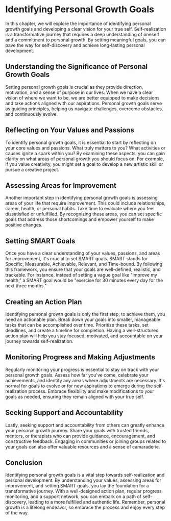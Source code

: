 Identifying Personal Growth Goals
==========================================

In this chapter, we will explore the importance of identifying personal growth goals and developing a clear vision for your true self. Self-realization is a transformative journey that requires a deep understanding of oneself and a commitment to personal growth. By setting meaningful goals, you can pave the way for self-discovery and achieve long-lasting personal development.

**Understanding the Significance of Personal Growth Goals**
-----------------------------------------------------------

Setting personal growth goals is crucial as they provide direction, motivation, and a sense of purpose in our lives. When we have a clear vision of where we want to be, we are better equipped to make decisions and take actions aligned with our aspirations. Personal growth goals serve as guiding principles, helping us navigate challenges, overcome obstacles, and continuously evolve.

**Reflecting on Your Values and Passions**
------------------------------------------

To identify personal growth goals, it is essential to start by reflecting on your core values and passions. What truly matters to you? What activities or causes ignite a spark within you? By examining these aspects, you can gain clarity on what areas of personal growth you should focus on. For example, if you value creativity, you might set a goal to develop a new artistic skill or pursue a creative project.

**Assessing Areas for Improvement**
-----------------------------------

Another important step in identifying personal growth goals is assessing areas of your life that require improvement. This could include relationships, career, health, or personal habits. Take time to evaluate where you feel dissatisfied or unfulfilled. By recognizing these areas, you can set specific goals that address those shortcomings and empower yourself to make positive changes.

**Setting SMART Goals**
-----------------------

Once you have a clear understanding of your values, passions, and areas for improvement, it's crucial to set SMART goals. SMART stands for Specific, Measurable, Achievable, Relevant, and Time-bound. By following this framework, you ensure that your goals are well-defined, realistic, and trackable. For instance, instead of setting a vague goal like "improve my health," a SMART goal would be "exercise for 30 minutes every day for the next three months."

**Creating an Action Plan**
---------------------------

Identifying personal growth goals is only the first step; to achieve them, you need an actionable plan. Break down your goals into smaller, manageable tasks that can be accomplished over time. Prioritize these tasks, set deadlines, and create a timeline for completion. Having a well-structured action plan will help you stay focused, motivated, and accountable on your journey towards self-realization.

**Monitoring Progress and Making Adjustments**
----------------------------------------------

Regularly monitoring your progress is essential to stay on track with your personal growth goals. Assess how far you've come, celebrate your achievements, and identify any areas where adjustments are necessary. It's normal for goals to evolve or for new aspirations to emerge during the self-realization process. Embrace flexibility and make modifications to your goals as needed, ensuring they remain aligned with your true self.

**Seeking Support and Accountability**
--------------------------------------

Lastly, seeking support and accountability from others can greatly enhance your personal growth journey. Share your goals with trusted friends, mentors, or therapists who can provide guidance, encouragement, and constructive feedback. Engaging in communities or joining groups related to your goals can also offer valuable resources and a sense of camaraderie.

**Conclusion**
--------------

Identifying personal growth goals is a vital step towards self-realization and personal development. By understanding your values, assessing areas for improvement, and setting SMART goals, you lay the foundation for a transformative journey. With a well-designed action plan, regular progress monitoring, and a support network, you can embark on a path of self-discovery, leading to a more fulfilled and authentic life. Remember, personal growth is a lifelong endeavor, so embrace the process and enjoy every step of the way.
